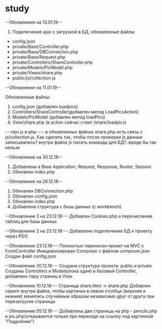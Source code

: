 # study

--Обновление на 13.01.19--
1. Подключение ajax с загрузкой в БД, обновленные файлы:
- config.json
- private/Base/Controller.php
- private/Base/DBConnection.php
- private/Base/Request.php
- private/Controllers/ShareController.php
- private/Models/PicModel.php
- private/Views/share.php
- public/js/collection.js

--Обновление на 11.01.19--

Обновленные файлы:
1. config.json (добавлен loadpics)
2. Controllers/ShareController(добавлен метод LoadPicsAction)
3. Models/PicModel (добавлен метод loadPics)
4. View/share.php (в action сейчас стоит /share/loadpics)

---про js и php----
в обновленных файлах share.php есть связь с js/collection.js. Как сделать так, чтобы после проверки js данные записывались?
внутри файла js писать команды для БД?..вроде бы так нельзя


--Обновление на 30.12.18--
1. Добавлены в Base Application, Request, Response, Router, Session
2. Обновлен index.php

--Обновление на 26.12.18--
1. Обновлен DBConnection.php
2. Обонвлен config.json
3. Обновлен index.php
4. Добавлена структура с базы данных (с workbench)

--Обновление 3 на 23.12.18---
Добавлен Cookies.php и перечисление таблиц для базы данных

--Обновление 2 на 23.12.18---
Добавлено подключение БД к проекту через PDO


--Обновление 23.12.18---
Полностью перенесен проект на MVC с FrontController
Инициализирован Composer c файлом composer.json
Создан файл config.json


--Обновление 20.12.18---
Создана структура проекта: public и private
Созданы Controllers и Models(пока один) и базовый Controller, добавлено пару страниц в View

--Обновление 10.12.18---
Страница share.html -> share.php 
Добавлен скрипт внутри файла, чтобы картинки в левом столбце (верхняя и нижняя) менялись случайным образом независимо друг от друга при перезагрузке страницы

--Обновление 05.12.18---
Добавлены две страницы на php - pencils.php и pic.php(открывается только при переходе на ссылку под картинкой "Подробнее")
